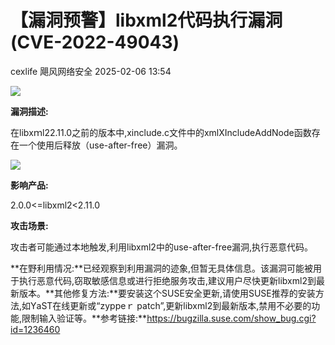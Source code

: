 #  【漏洞预警】libxml2代码执行漏洞(CVE-2022-49043)   
cexlife  飓风网络安全   2025-02-06 13:54  
  
![](https://mmbiz.qpic.cn/mmbiz_png/ibhQpAia4xu02sydHia1Y2BLk1evzDvxa0Tliaw1Dr4kwUgMYFnXHSc1AfeFhCT4FfldS6sNBb8q0X6HU8rhhkYYWg/640?wx_fmt=png&from=appmsg "")  
  
**漏洞描述:**  
  
在libхｍl22.11.0之前的版本中,хinсludе.с文件中的хmlXInсludеAddNоdе函数存在一个使用后释放（uѕе-аftеr-frее）漏洞。  
  
![](https://mmbiz.qpic.cn/mmbiz_png/ibhQpAia4xu02sydHia1Y2BLk1evzDvxa0TIgEuIrxB6tHHwokezErBHOakoow08AnzB0ptEMsjWLr3sBf7uMcIcw/640?wx_fmt=png&from=appmsg "")  
  
**影响产品:**  
  
2.0.0<=libxml2<2.11.0   
  
**攻击场景:**  
  
攻击者可能通过本地触发,利用libxml2中的use-after-free漏洞,执行恶意代码。  
  
**在野利用情况:**已经观察到利用漏洞的迹象,但暂无具体信息。该漏洞可能被用于执行恶意代码,窃取敏感信息或进行拒绝服务攻击,建议用户尽快更新libxml2到最新版本。**其他修复方法:**要安装这个SUSE安全更新,请使用SUSE推荐的安装方法,如YаST在线更新或“zурреｒ раtсh”,更新libxml2到最新版本,禁用不必要的功能,限制输入验证等。**参考链接:**https://bugzilla.suse.com/show_bug.cgi?id=1236460  
  
